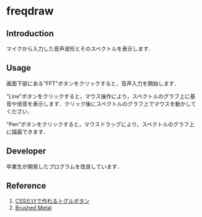 # freqdraw

## Introduction
マイクから入力した音声波形とそのスペクトルを表示します．

## Usage

画面下部にある"FFT"ボタンをクリックすると，音声入力を開始します．

"Line"ボタンをクリックすると，マウス操作により，スペクトルのグラフ上に基音や倍音を表示します．クリック後にスペクトルのグラフ上でマウスを動かしてください．

"Pen"ボタンをクリックすると，マウスドラッグにより，スペクトルのグラフ上に描画できます．

## Developer

卒業生が開発したプログラムを改良しています．

## Reference

1. [CSSだけで作れるトグルボタン](http://www.dcom-web.co.jp/technology/css3_togglebutton/)
2. [Brushed Metal](http://simurai.com/lab/2011/08/21/brushed-metal)